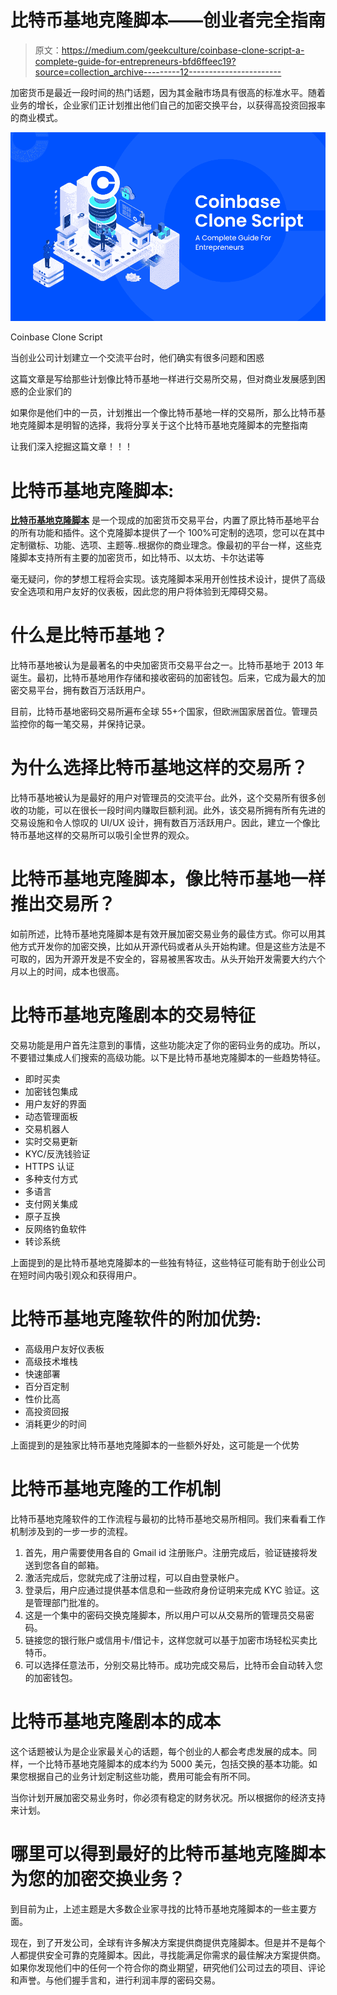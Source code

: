 # 比特币基地克隆脚本——创业者完全指南

> 原文：<https://medium.com/geekculture/coinbase-clone-script-a-complete-guide-for-entrepreneurs-bfd6ffeec19?source=collection_archive---------12----------------------->

加密货币是最近一段时间的热门话题，因为其金融市场具有很高的标准水平。随着业务的增长，企业家们正计划推出他们自己的加密交换平台，以获得高投资回报率的商业模式。

![](img/d07f5591a5c578632331f54d22cf6590.png)

Coinbase Clone Script

当创业公司计划建立一个交流平台时，他们确实有很多问题和困惑

这篇文章是写给那些计划像比特币基地一样进行交易所交易，但对商业发展感到困惑的企业家们的

如果你是他们中的一员，计划推出一个像比特币基地一样的交易所，那么比特币基地克隆脚本是明智的选择，我将分享关于这个比特币基地克隆脚本的完整指南

让我们深入挖掘这篇文章！！！

# 比特币基地克隆脚本:

[**比特币基地克隆脚本**](https://www.alwin.io/coinbase-clone-script) 是一个现成的加密货币交易平台，内置了原比特币基地平台的所有功能和插件。这个克隆脚本提供了一个 100%可定制的选项，您可以在其中定制徽标、功能、选项、主题等..根据你的商业理念。像最初的平台一样，这些克隆脚本支持所有主要的加密货币，如比特币、以太坊、卡尔达诺等

毫无疑问，你的梦想工程将会实现。该克隆脚本采用开创性技术设计，提供了高级安全选项和用户友好的仪表板，因此您的用户将体验到无障碍交易。

# 什么是比特币基地？

比特币基地被认为是最著名的中央加密货币交易平台之一。比特币基地于 2013 年诞生。最初，比特币基地用作存储和接收密码的加密钱包。后来，它成为最大的加密交易平台，拥有数百万活跃用户。

目前，比特币基地密码交易所遍布全球 55+个国家，但欧洲国家居首位。管理员监控你的每一笔交易，并保持记录。

# 为什么选择比特币基地这样的交易所？

比特币基地被认为是最好的用户对管理员的交流平台。此外，这个交易所有很多创收的功能，可以在很长一段时间内赚取巨额利润。此外，该交易所拥有所有先进的交易设施和令人惊叹的 UI/UX 设计，拥有数百万活跃用户。因此，建立一个像比特币基地这样的交易所可以吸引全世界的观众。

# 比特币基地克隆脚本，像比特币基地一样推出交易所？

如前所述，比特币基地克隆脚本是有效开展加密交易业务的最佳方式。你可以用其他方式开发你的加密交换，比如从开源代码或者从头开始构建。但是这些方法是不可取的，因为开源开发是不安全的，容易被黑客攻击。从头开始开发需要大约六个月以上的时间，成本也很高。

# 比特币基地克隆剧本的交易特征

交易功能是用户首先注意到的事情，这些功能决定了你的密码业务的成功。所以，不要错过集成人们搜索的高级功能。以下是比特币基地克隆脚本的一些趋势特征。

*   即时买卖
*   加密钱包集成
*   用户友好的界面
*   动态管理面板
*   交易机器人
*   实时交易更新
*   KYC/反洗钱验证
*   HTTPS 认证
*   多种支付方式
*   多语言
*   支付网关集成
*   原子互换
*   反网络钓鱼软件
*   转诊系统

上面提到的是比特币基地克隆脚本的一些独有特征，这些特征可能有助于创业公司在短时间内吸引观众和获得用户。

# 比特币基地克隆软件的附加优势:

*   高级用户友好仪表板
*   高级技术堆栈
*   快速部署
*   百分百定制
*   性价比高
*   高投资回报
*   消耗更少的时间

上面提到的是独家比特币基地克隆脚本的一些额外好处，这可能是一个优势

# 比特币基地克隆的工作机制

比特币基地克隆软件的工作流程与最初的比特币基地交易所相同。我们来看看工作机制涉及到的一步一步的流程。

1.  首先，用户需要使用各自的 Gmail id 注册账户。注册完成后，验证链接将发送到您各自的邮箱。
2.  激活完成后，您就完成了注册过程，可以自由登录帐户。
3.  登录后，用户应通过提供基本信息和一些政府身份证明来完成 KYC 验证。这是管理部门批准的。
4.  这是一个集中的密码交换克隆脚本，所以用户可以从交易所的管理员交易密码。
5.  链接您的银行账户或信用卡/借记卡，这样您就可以基于加密市场轻松买卖比特币。
6.  可以选择任意法币，分别交易比特币。成功完成交易后，比特币会自动转入您的加密钱包。

# 比特币基地克隆剧本的成本

这个话题被认为是企业家最关心的话题，每个创业的人都会考虑发展的成本。同样，一个比特币基地克隆脚本的成本约为 5000 美元，包括交换的基本功能。如果您根据自己的业务计划定制这些功能，费用可能会有所不同。

当你计划开展加密交易业务时，你必须有稳定的财务状况。所以根据你的经济支持来计划。

# 哪里可以得到最好的比特币基地克隆脚本为您的加密交换业务？

到目前为止，上述主题是大多数企业家寻找的比特币基地克隆脚本的一些主要方面。

现在，到了开发公司，全球有许多解决方案提供商提供克隆脚本。但是并不是每个人都提供安全可靠的克隆脚本。因此，寻找能满足你需求的最佳解决方案提供商。如果你发现他们中的任何一个符合你的商业期望，研究他们公司过去的项目、评论和声誉。与他们握手言和，进行利润丰厚的密码交易。